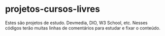 # projetos-cursos-livres
Estes são projetos de estudo. Devmedia, DIO, W3 School, etc. Nesses códigos terão muitas linhas de comentários para estudar e fixar o conteúdo.
